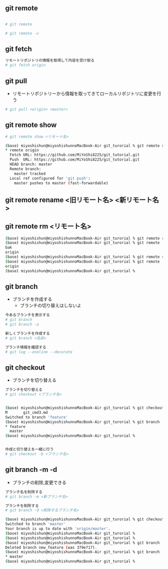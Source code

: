 
## git remote
```sh

# git remote 

# git remote -v

```

## git fetch
```sh
リモートリポジトリの情報を取得して内容を受け取る
# git fetch origin
```

## git pull 
- リモートリポジトリーから情報を取ってきてローカルリポジトリに変更を行う
```sh
# git pull <origin> <master>

```

## git remote show

```sh
# git remote show <リモート名>
```

```sh
(base) miyoshishun@miyoshishunnoMacBook-Air git_turorial % git remote show origin
* remote origin
  Fetch URL: https://github.com/MiYoShi8225/git_tutorial.git
  Push  URL: https://github.com/MiYoShi8225/git_tutorial.git
  HEAD branch: master
  Remote branch:
    master tracked
  Local ref configured for 'git push':
    master pushes to master (fast-forwardable)
```

## git remote rename <旧リモート名> <新リモート名>
## git remote rm <リモート名>
```sh
(base) miyoshishun@miyoshishunnoMacBook-Air git_turorial % git remote rename bk bak
(base) miyoshishun@miyoshishunnoMacBook-Air git_turorial % git remote
bak
origin
(base) miyoshishun@miyoshishunnoMacBook-Air git_turorial % git remote rm bak       
(base) miyoshishun@miyoshishunnoMacBook-Air git_turorial % git remote
origin
(base) miyoshishun@miyoshishunnoMacBook-Air git_turorial % 
```


## git branch
- ブランチを作成する
    - ブランチの切り替えはしないよ

```sh
今あるブランチを表示する
# git branch
# git branch -a

新しくブランチを作成する
# git branch <名前>

ブランチ情報を確認する
# git log --oneline --decorate

```

## git checkout
- ブランチを切り替える

```sh
ブランチを切り替える
# git checkout <ブランチ名>


(base) miyoshishun@miyoshishunnoMacBook-Air git_turorial % git checkout feature
M       git_cmd3.md
Switched to branch 'feature'
(base) miyoshishun@miyoshishunnoMacBook-Air git_turorial % git branch
* feature
  master
(base) miyoshishun@miyoshishunnoMacBook-Air git_turorial % 
```


```sh

作成と切り替えを一緒に行う
# git checkout -b <ブランチ名>
```

## git branch -m  -d
- ブランチの削除,変更できる

```sh
ブランチ名を削除する
# git branch -m <新ブランチ名>

ブランチを削除する
# git branch -d <削除するブランチ名>

```

```sh
(base) miyoshishun@miyoshishunnoMacBook-Air git_turorial % git checkout master
Switched to branch 'master'
Your branch is up to date with 'origin/master'.
(base) miyoshishun@miyoshishunnoMacBook-Air git_turorial % 
(base) miyoshishun@miyoshishunnoMacBook-Air git_turorial % 
(base) miyoshishun@miyoshishunnoMacBook-Air git_turorial % git branch -d new_feature
Deleted branch new_feature (was 379e717).
(base) miyoshishun@miyoshishunnoMacBook-Air git_turorial % git branch
* master
(base) miyoshishun@miyoshishunnoMacBook-Air git_turorial % 
```